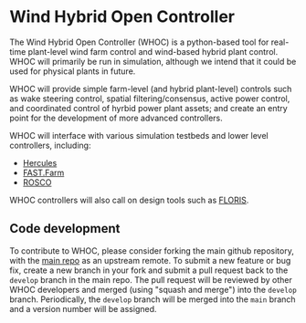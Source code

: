 # Wind Hybrid Open Controller

The Wind Hybrid Open Controller (WHOC) is a python-based tool for real-time 
plant-level wind farm control and wind-based hybrid plant control.
WHOC will primarily be run in simulation, although we intend that it could be 
used for physical plants in future. 

WHOC will provide simple farm-level (and hybrid plant-level) controls such as
wake steering control, spatial filtering/consensus, active power control, 
and coordinated control of hyrbid power plant assets;
and create an entry point for the development of more advanced controllers. 

WHOC will interface with various simulation testbeds and lower level 
controllers, including:
- [Hercules](https://github.com/NREL/hercules)
- [FAST.Farm](https://github.com/OpenFAST/openfast)
- [ROSCO](https://github.com/NREL/rosco)

WHOC controllers will also call on design tools such as
[FLORIS](https://github.com/NREL/floris).

## Code development
To contribute to WHOC, please consider forking the main github repository,
with the [main repo](https://github.com/NREL/wind-hybrid-open-controller) as an 
upstream remote. To submit a new feature or bug fix, create a new branch 
in your fork and submit a pull request back to the `develop` branch in the 
main repo. The pull request will be reviewed by other WHOC developers and 
merged (using "squash and merge") into the `develop` branch. Periodically, 
the `develop` branch will be merged into the `main` branch and a version 
number will be assigned.